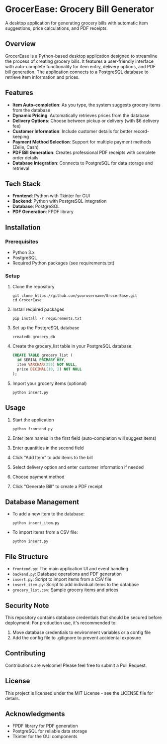 # GrocerEase: Grocery Bill Generator

A desktop application for generating grocery bills with automatic item suggestions, price calculations, and PDF receipts.

## Overview

GrocerEase is a Python-based desktop application designed to streamline the process of creating grocery bills. It features a user-friendly interface with auto-complete functionality for item entry, delivery options, and PDF bill generation. The application connects to a PostgreSQL database to retrieve item information and prices.

## Features

- **Item Auto-completion**: As you type, the system suggests grocery items from the database
- **Dynamic Pricing**: Automatically retrieves prices from the database
- **Delivery Options**: Choose between pickup or delivery (with $6 delivery fee)
- **Customer Information**: Include customer details for better record-keeping
- **Payment Method Selection**: Support for multiple payment methods (Zelle, Cash)
- **PDF Bill Generation**: Creates professional PDF receipts with complete order details
- **Database Integration**: Connects to PostgreSQL for data storage and retrieval

## Tech Stack

- **Frontend**: Python with Tkinter for GUI
- **Backend**: Python with PostgreSQL integration
- **Database**: PostgreSQL
- **PDF Generation**: FPDF library

## Installation

### Prerequisites

- Python 3.x
- PostgreSQL
- Required Python packages (see requirements.txt)

### Setup

1. Clone the repository
   ```
   git clone https://github.com/yourusername/GrocerEase.git
   cd GrocerEase
   ```

2. Install required packages
   ```
   pip install -r requirements.txt
   ```

3. Set up the PostgreSQL database
   ```
   createdb grocery_db
   ```

4. Create the grocery_list table in your PostgreSQL database:
   ```sql
   CREATE TABLE grocery_list (
     id SERIAL PRIMARY KEY,
     item VARCHAR(255) NOT NULL,
     price DECIMAL(10, 2) NOT NULL
   );
   ```

5. Import your grocery items (optional)
   ```
   python insert.py
   ```

## Usage

1. Start the application
   ```
   python frontend.py
   ```

2. Enter item names in the first field (auto-completion will suggest items)

3. Enter quantities in the second field

4. Click "Add Item" to add items to the bill

5. Select delivery option and enter customer information if needed

6. Choose payment method

7. Click "Generate Bill" to create a PDF receipt

## Database Management

- To add a new item to the database:
  ```
  python insert_item.py
  ```

- To import items from a CSV file:
  ```
  python insert.py
  ```

## File Structure

- `frontend.py`: The main application UI and event handling
- `backend.py`: Database operations and PDF generation
- `insert.py`: Script to import items from a CSV file
- `insert_item.py`: Script to add individual items to the database
- `grocery_list.csv`: Sample grocery items and prices

## Security Note

This repository contains database credentials that should be secured before deployment. For production use, it's recommended to:

1. Move database credentials to environment variables or a config file
2. Add the config file to .gitignore to prevent accidental exposure

## Contributing

Contributions are welcome! Please feel free to submit a Pull Request.

## License

This project is licensed under the MIT License - see the LICENSE file for details.

## Acknowledgments

- FPDF library for PDF generation
- PostgreSQL for reliable data storage
- Tkinter for the GUI components
